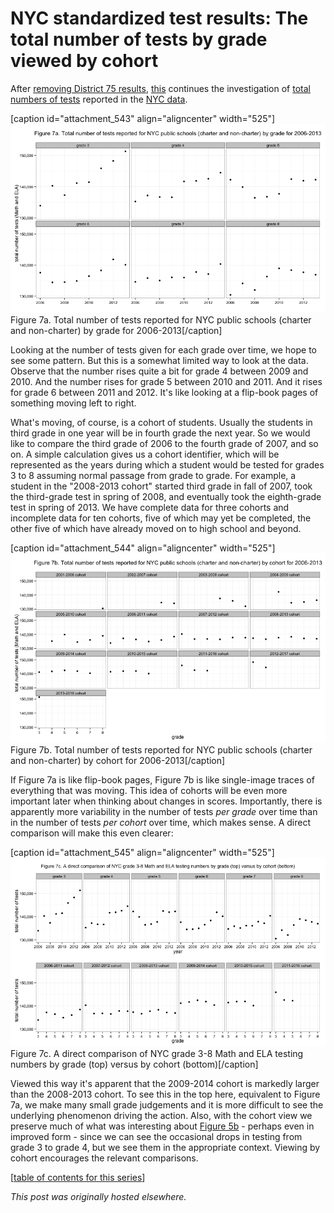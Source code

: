 # NYC standardized test results: The total number of tests by grade viewed by cohort



After <a href="http://planspace.org/2013/11/16/nyc-standardized-test-results-considering-district-75-schools/">removing District 75 results</a>, <a href="https://github.com/ajschumacher/NYCtests/blob/master/code/figure7.r">this</a> continues the investigation of <a href="http://planspace.org/2013/11/16/nyc-standardized-test-results-the-total-number-of-students-and-tests-by-grade/">total numbers of tests</a> reported in the <a href="http://planspace.org/2013/11/13/nyc-standardized-test-results-putting-the-data-together-and-looking-at-it/">NYC data</a>.

[caption id="attachment_543" align="aligncenter" width="525"]<a href="7a.png"><img class="size-large wp-image-543" alt="Figure 7a. Total number of tests reported for NYC public schools (charter and non-charter) by grade for 2006-2013" src="7a.png"></a> Figure 7a. Total number of tests reported for NYC public schools (charter and non-charter) by grade for 2006-2013[/caption]

Looking at the number of tests given for each grade over time, we hope to see some pattern. But this is a somewhat limited way to look at the data. Observe that the number rises quite a bit for grade 4 between 2009 and 2010. And the number rises for grade 5 between 2010 and 2011. And it rises for grade 6 between 2011 and 2012. It's like looking at a flip-book pages of something moving left to right.

What's moving, of course, is a cohort of students. Usually the students in third grade in one year will be in fourth grade the next year. So we would like to compare the third grade of 2006 to the fourth grade of 2007, and so on. A simple calculation gives us a cohort identifier, which will be represented as the years during which a student would be tested for grades 3 to 8 assuming normal passage from grade to grade. For example, a student in the "2008-2013 cohort" started third grade in fall of 2007, took the third-grade test in spring of 2008, and eventually took the eighth-grade test in spring of 2013. We have complete data for three cohorts and incomplete data for ten cohorts, five of which may yet be completed, the other five of which have already moved on to high school and beyond.

[caption id="attachment_544" align="aligncenter" width="525"]<a href="7b.png"><img class="size-large wp-image-544" alt="Figure 7b. Total number of tests reported for NYC public schools (charter and non-charter) by cohort for 2006-2013" src="7b.png"></a> Figure 7b. Total number of tests reported for NYC public schools (charter and non-charter) by cohort for 2006-2013[/caption]

If Figure 7a is like flip-book pages, Figure 7b is like single-image traces of everything that was moving. This idea of cohorts will be even more important later when thinking about changes in scores. Importantly, there is apparently more variability in the number of tests <em>per grade</em> over time than in the number of tests <em>per cohort</em> over time, which makes sense. A direct comparison will make this even clearer:

[caption id="attachment_545" align="aligncenter" width="525"]<a href="7c.png"><img class="size-large wp-image-545" alt="Figure 7c. A direct comparison of NYC grade 3-8 Math and ELA testing numbers by grade (top) versus by cohort (bottom)" src="7c.png"></a> Figure 7c. A direct comparison of NYC grade 3-8 Math and ELA testing numbers by grade (top) versus by cohort (bottom)[/caption]

Viewed this way it's apparent that the 2009-2014 cohort is markedly larger than the 2008-2013 cohort. To see this in the top here, equivalent to Figure 7a, we make many small grade judgements and it is more difficult to see the underlying phenomenon driving the action. Also, with the cohort view we preserve much of what was interesting about <a href="http://planspace.org/2013/11/16/nyc-standardized-test-results-the-total-number-of-students-and-tests-by-grade/">Figure 5b</a> - perhaps even in improved form - since we can see the occasional drops in testing from grade 3 to grade 4, but we see them in the appropriate context. Viewing by cohort encourages the relevant comparisons.

[<a href="http://planspace.org/2014/01/10/nyc-test-data/">table of contents for this series</a>]



*This post was originally hosted elsewhere.*
